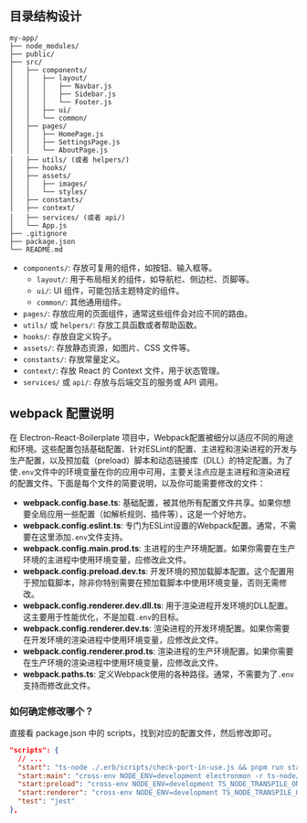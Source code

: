 

## 目录结构设计
```
my-app/
├── node_modules/
├── public/
├── src/
│   ├── components/
│   │   ├── layout/
│   │   │   ├── Navbar.js
│   │   │   ├── Sidebar.js
│   │   │   └── Footer.js
│   │   ├── ui/
│   │   └── common/
│   ├── pages/
│   │   ├── HomePage.js
│   │   ├── SettingsPage.js
│   │   └── AboutPage.js
│   ├── utils/ (或者 helpers/)
│   ├── hooks/
│   ├── assets/
│   │   ├── images/
│   │   └── styles/
│   ├── constants/
│   ├── context/
│   ├── services/ (或者 api/)
│   └── App.js
├── .gitignore
├── package.json
└── README.md
```

- `components/`: 存放可复用的组件，如按钮、输入框等。
  - `layout/`: 用于布局相关的组件，如导航栏、侧边栏、页脚等。
  - `ui/`: UI 组件，可能包括主题特定的组件。
  - `common/`: 其他通用组件。
- `pages/`: 存放应用的页面组件，通常这些组件会对应不同的路由。
- `utils/` 或 `helpers/`: 存放工具函数或者帮助函数。
- `hooks/`: 存放自定义钩子。
- `assets/`: 存放静态资源，如图片、CSS 文件等。
- `constants/`: 存放常量定义。
- `context/`: 存放 React 的 Context 文件，用于状态管理。
- `services/` 或 `api/`: 存放与后端交互的服务或 API 调用。


## webpack 配置说明
在 Electron-React-Boilerplate 项目中，Webpack配置被细分以适应不同的用途和环境。这些配置包括基础配置、针对ESLint的配置、主进程和渲染进程的开发与生产配置，以及预加载（preload）脚本和动态链接库（DLL）的特定配置。为了使`.env`文件中的环境变量在你的应用中可用，主要关注点应是主进程和渲染进程的配置文件。下面是每个文件的简要说明，以及你可能需要修改的文件：

- **webpack.config.base.ts**: 基础配置，被其他所有配置文件共享。如果你想要全局应用一些配置（如解析规则、插件等），这是一个好地方。
- **webpack.config.eslint.ts**: 专门为ESLint设置的Webpack配置。通常，不需要在这里添加`.env`文件支持。
- **webpack.config.main.prod.ts**: 主进程的生产环境配置。如果你需要在生产环境的主进程中使用环境变量，应修改此文件。
- **webpack.config.preload.dev.ts**: 开发环境的预加载脚本配置。这个配置用于预加载脚本，除非你特别需要在预加载脚本中使用环境变量，否则无需修改。
- **webpack.config.renderer.dev.dll.ts**: 用于渲染进程开发环境的DLL配置。这主要用于性能优化，不是加载`.env`的目标。
- **webpack.config.renderer.dev.ts**: 渲染进程的开发环境配置。如果你需要在开发环境的渲染进程中使用环境变量，应修改此文件。
- **webpack.config.renderer.prod.ts**: 渲染进程的生产环境配置。如果你需要在生产环境的渲染进程中使用环境变量，应修改此文件。
- **webpack.paths.ts**: 定义Webpack使用的各种路径。通常，不需要为了`.env`支持而修改此文件。

### 如何确定修改哪个？
直接看 package.json 中的 scripts，找到对应的配置文件，然后修改即可。

```json
"scripts": {
  // ...
  "start": "ts-node ./.erb/scripts/check-port-in-use.js && pnpm run start:renderer",
  "start:main": "cross-env NODE_ENV=development electronmon -r ts-node/register/transpile-only .",
  "start:preload": "cross-env NODE_ENV=development TS_NODE_TRANSPILE_ONLY=true webpack --config ./.erb/configs/webpack.config.preload.dev.ts",
  "start:renderer": "cross-env NODE_ENV=development TS_NODE_TRANSPILE_ONLY=true webpack serve --config ./.erb/configs/webpack.config.renderer.dev.ts",
  "test": "jest"
},
```
